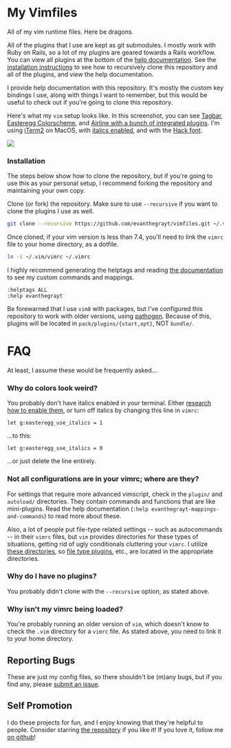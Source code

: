 # My Vimfiles
All of my vim runtime files. Here be dragons.

All of the plugins that I use are kept as git submodules. I mostly work with
Ruby on Rails, so a lot of my plugins are geared towards a Rails workflow. You
can view all plugins at the bottom of the [help
documentation](https://github.com/evanthegrayt/vimfiles/blob/master/doc/evanthegrayt.txt#L201). See the
[installation instructions](#installation) to see how to recursively clone this
repository and all of the plugins, and view the help documentation.

I provide help documentation with this repository. It's mostly the custom key
bindings I use, along with things I want to remember, but this would be useful
to check out if you're going to clone this repository.

Here's what my `vim` setup looks like. In this screenshot, you can see
[Tagbar](https://github.com/majutsushi/tagbar.git),
[Easteregg Colorscheme](https://github.com/evanthegrayt/vim-easteregg.git), and
[Airline with a bunch of integrated plugins](https://github.com/vim-airline/vim-airline.git).
I'm using [iTerm2](https://www.iterm2.com/) on MacOS, with
[italics enabled](https://github.com/evanthegrayt/dotfiles/blob/master/dotfiles/xterm-256color.terminfo#L3),
and with the [Hack font](https://sourcefoundry.org/hack/).

![](https://user-images.githubusercontent.com/12698076/99425841-0574a480-28c9-11eb-8bcc-8ab03e6413ea.png)

### Installation
The steps below show how to clone the repository, but if you're going to use
this as your personal setup, I recommend forking the repository and maintaining
your own copy.

Clone (or fork) the repository. Make sure to use `--recursive` if you want to
clone the plugins I use as well.

```bash
git clone --recursive https://github.com/evanthegrayt/vimfiles.git ~/.vim
```

Once cloned, if your vim version is less than 7.4, you'll need to link the
`vimrc` file to your home directory, as a dotfile.

```bash
ln -s ~/.vim/vimrc ~/.vimrc
```

I highly recommend generating the helptags and reading [the
documentation](https://github.com/evanthegrayt/vimfiles/blob/master/doc/evanthegrayt.txt)
to see my custom commands and mappings.

```
:helptags ALL
:help evanthegrayt
```

Be forewarned that I use `vim8` with packages, but I've configured this
repository to work with older versions, using
[pathogen](https://github.com/tpope/vim-pathogen). Because of this, plugins will
be located in `pack/plugins/{start,opt}`, NOT `bundle/`.

# FAQ
At least, I assume these would be frequently asked...
### Why do colors look weird?
You probably don't have italics enabled in your terminal. Either
[research how to enable
them](https://github.com/evanthegrayt/dotfiles/blob/master/dotfiles/xterm-256color.terminfo#L3),
or turn off italics by changing this line in `vimrc`:

```vim
let g:easteregg_use_italics = 1
```

...to this:

```vim
let g:easteregg_use_italics = 0
```

...or just delete the line entirely.

### Not all configurations are in your vimrc; where are they?
For settings that require more advanced vimscript, check in the `plugin/` and
`autoload/` directories. They contain commands and functions that are like
mini-plugins. Read the help documentation (`:help
evanthegrayt-mappings-and-commands`) to read more about these.

Also, a lot of people put file-type related settings -- such as autocommands --
in their `vimrc` files, but `vim` provides directories for these types of
situations, getting rid of ugly conditionals cluttering your
`vimrc`. I utilize [these
directories](http://www.panozzaj.com/blog/2011/09/09/vim-directory-structure/),
so [file type plugins](./ftplugin), etc., are located in the appropriate
directories.

### Why do I have no plugins?
You probably didn't clone with the `--recursive` option, as stated above.

### Why isn't my vimrc being loaded?
You're probably running an older version of `vim`, which doesn't know to check
the `.vim` directory for a `vimrc` file. As stated above, you need to link it to
your home directory.

## Reporting Bugs
These are just my config files, so there shouldn't be (m)any bugs, but if you
find any, please [submit an
issue](https://github.com/evanthegrayt/vimfiles/issues/new).

## Self Promotion
I do these projects for fun, and I enjoy knowing that they're helpful to people.
Consider starring [the repository](https://github.com/evanthegrayt/vimfiles) if
you like it! If you love it, follow me [on
github](https://github.com/evanthegrayt)!
